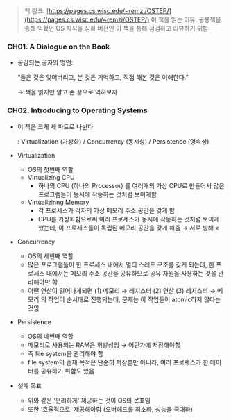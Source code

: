 > 책 링크: [https://pages.cs.wisc.edu/~remzi/OSTEP/](https://pages.cs.wisc.edu/~remzi/OSTEP/)
이 책을 읽는 이유: 공룡책을 통해 익혔던 OS 지식을 심화 버전인 이 책을 통해 점검하고 리뷰하기 위함
> 

### CH01. A Dialogue on the Book

- 공감되는 공자의 명언:
    
    “들은 것은 잊어버리고, 본 것은 기억하고, 직접 해본 것은 이해한다.”
    
    → 책을 읽지만 말고 손 끝으로 익혀보자
    

### CH02. Introducing to Operating Systems

- 이 책은 크게 세 파트로 나뉜다
    
    : Virtualization (가상화) / Concurrency (동시성) / Persistence (영속성)
    
- Virtualization
    - OS의 첫번째 역할
    - Virtualizing CPU
        - 하나의 CPU (하나의 Processor) 를 여러개의 가상 CPU로 만들어서 많은 프로그램들이 동시에 작동하는 것처럼 보이게함
    - Virtualizinng Memory
        - 각 프로세스가 각자의 가상 메모리 주소 공간을 갖게 함
        - CPU를 가상화함으로써 여러 프로세스가 동시에 작동하는 것처럼 보이게 했는데, 이 프로세스들이 독립된 메모리 공간을 갖게 해줌 → 서로 방해 x
- Concurrency
    - OS의 세번째 역할
    - 많은 프로그램들이 한 프로세스 내에서 멀티 스레드 구조를 갖게 되는데, 한 프로세스 내에서는 메모리 주소 공간을 공유하므로 공유 자원을 사용하는 것을 관리해야만 함
    - 어떤 연산이 일어나게되면 (1) 메모리 → 레지스터 (2) 연산 (3) 레지스터 → 메모리 의 작업이 순서대로 진행되는데, 문제는 이 작업들이 atomic하지 않다는 것임
- Persistence
    - OS의 네번째 역할
    - 메모리로 사용되는 RAM은 휘발성임 → 어딘가에 저장해야함
    - 즉 file system을 관리해야 함
    - file system의 존재 목적은 단순히 저장뿐만 아니라, 여러 프로세스가 한 데이터를 공유하기 위함도 있음
- 설계 목표
    - 위와 같은 ‘편리하게’ 제공하는 것이 OS의 목표임
    - 또한 ‘효율적으로’ 제공해야함 (오버헤드를 최소화, 성능을 극대화)